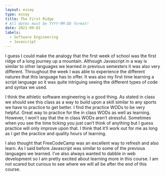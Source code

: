 ```yaml
---
layout: essay
type: essay
title: The First Ridge
# All dates must be YYYY-MM-DD format!
date: 2021-09-01
labels:
  - Software Engineering
  - Javascript
---
```


I guess I could make the analogy that the first week of school was the first ridge of a long journey up a mountain. Although Javascript in a way is similar to other languages we learned in previous semesters it was also very different. Throughout the week I was able to experience the different natures that this language has to offer. It was also my first time learning a script language so it was quite intriguing seeing the different types of code and syntax we used. 

I think the athletic software engineering is a good thing. As stated in class we should see this class as a way to build upon a skill similar to any sports we have to practice to get better. I find the practice WODs to be very helpful. Great way to practice for the in class WODs as well as learning. However, I won’t say that the in class WODs aren’t stressful. Sometimes when you see the time ticking you just can’t think of anything but I guess practice will only improve upon that. I think that it’ll work out for me as long as I get the practice and quality hours of learning. 

I also thought that FreeCodeCamp was an excellent way to refresh and also learn. As I said before Javascript was similar to some of the previous languages we learned. I’ve also always wanted to dabble in web development so I am pretty excited about learning more in this course. I am not scared but curious to see where we will all be after the end of this course.


